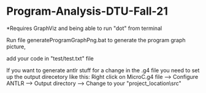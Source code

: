 # Program-Analysis-DTU-Fall-21

*Requires GraphViz and being able to run "dot" from terminal

Run file generateProgramGraphPng.bat to generate the program graph picture,

add your code in "test/test.txt" file

If you want to generate antlr stuff for a change in the .g4 file you need to set up the output direcetory like this: Right click on MicroC.g4 file --> Configure ANTLR --> Output directory --> Change to your "project_location\src"

